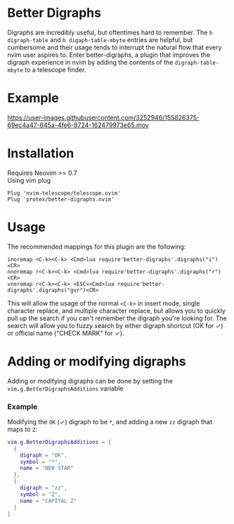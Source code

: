 
# Better Digraphs
Digraphs are incredibly useful, but oftentimes hard to remember. The `h digraph-table` and `h digaph-table-mbyte` entries are helpful, but cumbersome and their usage tends to interrupt the natural flow that every nvim user aspires to. Enter better-digraphs, a plugin that improves the digraph experience in nvim by adding the contents of the `digraph-table-mbyte` to a telescope finder.

# Example
https://user-images.githubusercontent.com/3252946/155826375-69ec4a47-645a-4fe6-8724-162479973e65.mov

# Installation
Requires Neovim >= 0.7  
Using vim plug
```vim
Plug 'nvim-telescope/telescope.nvim'
Plug 'protex/better-digraphs.nvim'
```


# Usage
The recommended mappings for this plugin are the following:
```vim
inoremap <C-k><C-k> <Cmd>lua require'better-digraphs'.digraphs("i")<CR>
nnoremap r<C-k><C-k> <Cmd>lua require'better-digraphs'.digraphs("r")<CR>
vnoremap r<C-k><C-k> <ESC><Cmd>lua require'better-digraphs'.digraphs("gvr")<CR>
```

This will allow the usage of the normal `<C-k>` in insert mode, single character replace, and multiple character replace, but allows you to quickly pull up the search if you can't remember the digraph you're looking for. The search will allow you to fuzzy search by either digraph shortcut (OK for ✓) or official name ("CHECK MARK" for ✓).

# Adding or modifying digraphs
Adding or modifying digraphs can be done by setting the `vim.g.BetterDigraphsAdditions` variable

### Example
Modifying the `OK` (✓) digraph to be `*`, and adding a new `zz` digraph that maps to `Z`:
```lua
vim.g.BetterDigraphsAdditions = {
  {
    digraph = "OK",
    symbol = "*",
    name = "NEW STAR"
  },
  {
    digraph = "zz",
    symbol = "Z",
    name = "CAPITAL Z"
  }
}
```


